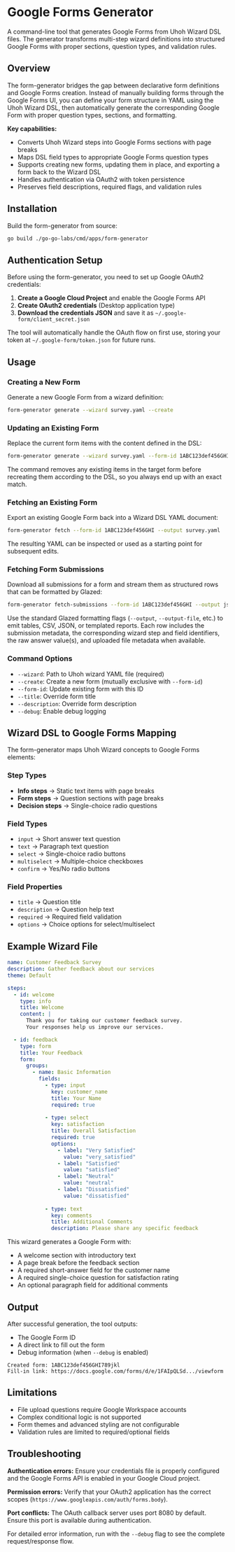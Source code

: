 # Google Forms Generator

A command-line tool that generates Google Forms from Uhoh Wizard DSL files. The generator transforms multi-step wizard definitions into structured Google Forms with proper sections, question types, and validation rules.

## Overview

The form-generator bridges the gap between declarative form definitions and Google Forms creation. Instead of manually building forms through the Google Forms UI, you can define your form structure in YAML using the Uhoh Wizard DSL, then automatically generate the corresponding Google Form with proper question types, sections, and formatting.

**Key capabilities:**
- Converts Uhoh Wizard steps into Google Forms sections with page breaks
- Maps DSL field types to appropriate Google Forms question types
- Supports creating new forms, updating them in place, and exporting a form back to the Wizard DSL
- Handles authentication via OAuth2 with token persistence
- Preserves field descriptions, required flags, and validation rules

## Installation

Build the form-generator from source:

```bash
go build ./go-go-labs/cmd/apps/form-generator
```

## Authentication Setup

Before using the form-generator, you need to set up Google OAuth2 credentials:

1. **Create a Google Cloud Project** and enable the Google Forms API
2. **Create OAuth2 credentials** (Desktop application type)
3. **Download the credentials JSON** and save it as `~/.google-form/client_secret.json`

The tool will automatically handle the OAuth flow on first use, storing your token at `~/.google-form/token.json` for future runs.

## Usage

### Creating a New Form

Generate a new Google Form from a wizard definition:

```bash
form-generator generate --wizard survey.yaml --create
```

### Updating an Existing Form

Replace the current form items with the content defined in the DSL:

```bash
form-generator generate --wizard survey.yaml --form-id 1ABC123def456GHI
```

The command removes any existing items in the target form before recreating them according to the DSL, so you always end up with an exact match.

### Fetching an Existing Form

Export an existing Google Form back into a Wizard DSL YAML document:

```bash
form-generator fetch --form-id 1ABC123def456GHI --output survey.yaml
```

The resulting YAML can be inspected or used as a starting point for subsequent edits.

### Fetching Form Submissions

Download all submissions for a form and stream them as structured rows that can be formatted by Glazed:

```bash
form-generator fetch-submissions --form-id 1ABC123def456GHI --output json
```

Use the standard Glazed formatting flags (`--output`, `--output-file`, etc.) to emit tables, CSV, JSON, or templated reports. Each row includes the submission metadata, the corresponding wizard step and field identifiers, the raw answer value(s), and uploaded file metadata when available.

### Command Options

- `--wizard`: Path to Uhoh wizard YAML file (required)
- `--create`: Create a new form (mutually exclusive with `--form-id`)
- `--form-id`: Update existing form with this ID
- `--title`: Override form title
- `--description`: Override form description
- `--debug`: Enable debug logging

## Wizard DSL to Google Forms Mapping

The form-generator maps Uhoh Wizard concepts to Google Forms elements:

### Step Types

- **Info steps** → Static text items with page breaks
- **Form steps** → Question sections with page breaks
- **Decision steps** → Single-choice radio questions

### Field Types

- `input` → Short answer text question
- `text` → Paragraph text question
- `select` → Single-choice radio buttons
- `multiselect` → Multiple-choice checkboxes
- `confirm` → Yes/No radio buttons

### Field Properties

- `title` → Question title
- `description` → Question help text
- `required` → Required field validation
- `options` → Choice options for select/multiselect

## Example Wizard File

```yaml
name: Customer Feedback Survey
description: Gather feedback about our services
theme: Default

steps:
  - id: welcome
    type: info
    title: Welcome
    content: |
      Thank you for taking our customer feedback survey.
      Your responses help us improve our services.

  - id: feedback
    type: form
    title: Your Feedback
    form:
      groups:
        - name: Basic Information
          fields:
            - type: input
              key: customer_name
              title: Your Name
              required: true
              
            - type: select
              key: satisfaction
              title: Overall Satisfaction
              required: true
              options:
                - label: "Very Satisfied"
                  value: "very_satisfied"
                - label: "Satisfied"
                  value: "satisfied"
                - label: "Neutral"
                  value: "neutral"
                - label: "Dissatisfied"
                  value: "dissatisfied"
                  
            - type: text
              key: comments
              title: Additional Comments
              description: Please share any specific feedback
```

This wizard generates a Google Form with:
- A welcome section with introductory text
- A page break before the feedback section
- A required short-answer field for the customer name
- A required single-choice question for satisfaction rating
- An optional paragraph field for additional comments

## Output

After successful generation, the tool outputs:
- The Google Form ID
- A direct link to fill out the form
- Debug information (when `--debug` is enabled)

```
Created form: 1ABC123def456GHI789jkl
Fill-in link: https://docs.google.com/forms/d/e/1FAIpQLSd.../viewform
```

## Limitations

- File upload questions require Google Workspace accounts
- Complex conditional logic is not supported
- Form themes and advanced styling are not configurable
- Validation rules are limited to required/optional fields

## Troubleshooting

**Authentication errors:** Ensure your credentials file is properly configured and the Google Forms API is enabled in your Google Cloud project.

**Permission errors:** Verify that your OAuth2 application has the correct scopes (`https://www.googleapis.com/auth/forms.body`).

**Port conflicts:** The OAuth callback server uses port 8080 by default. Ensure this port is available during authentication.

For detailed error information, run with the `--debug` flag to see the complete request/response flow.
